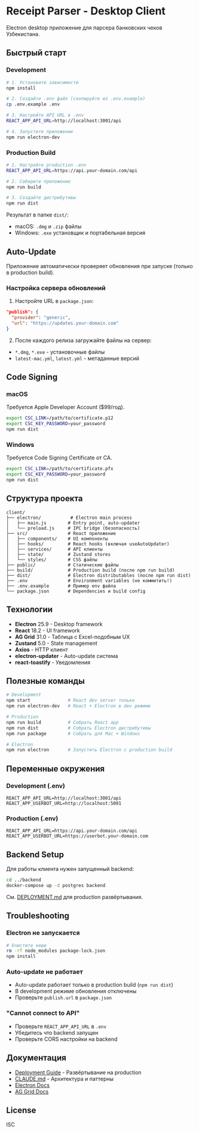 # Receipt Parser - Desktop Client

Electron desktop приложение для парсера банковских чеков Узбекистана.

## Быстрый старт

### Development

```bash
# 1. Установите зависимости
npm install

# 2. Создайте .env файл (скопируйте из .env.example)
cp .env.example .env

# 3. Настройте API URL в .env
REACT_APP_API_URL=http://localhost:3001/api

# 4. Запустите приложение
npm run electron-dev
```

### Production Build

```bash
# 1. Настройте production .env
REACT_APP_API_URL=https://api.your-domain.com/api

# 2. Соберите приложение
npm run build

# 3. Создайте дистрибутивы
npm run dist
```

Результат в папке `dist/`:
- macOS: `.dmg` и `.zip` файлы
- Windows: `.exe` установщик и портабельная версия

## Auto-Update

Приложение автоматически проверяет обновления при запуске (только в production build).

### Настройка сервера обновлений

1. Настройте URL в `package.json`:
```json
"publish": {
  "provider": "generic",
  "url": "https://updates.your-domain.com"
}
```

2. После каждого релиза загружайте файлы на сервер:
- `*.dmg`, `*.exe` - установочные файлы
- `latest-mac.yml`, `latest.yml` - метаданные версий

## Code Signing

### macOS

Требуется Apple Developer Account ($99/год).

```bash
export CSC_LINK=/path/to/certificate.p12
export CSC_KEY_PASSWORD=your_password
npm run dist
```

### Windows

Требуется Code Signing Certificate от CA.

```bash
export CSC_LINK=/path/to/certificate.pfx
export CSC_KEY_PASSWORD=your_password
npm run dist
```

## Структура проекта

```
client/
├── electron/           # Electron main process
│   ├── main.js        # Entry point, auto-updater
│   └── preload.js     # IPC bridge (безопасность)
├── src/               # React приложение
│   ├── components/    # UI компоненты
│   ├── hooks/         # React hooks (включая useAutoUpdater)
│   ├── services/      # API клиенты
│   ├── state/         # Zustand stores
│   └── styles/        # CSS файлы
├── public/            # Статические файлы
├── build/             # Production build (после npm run build)
├── dist/              # Electron distributables (после npm run dist)
├── .env               # Environment variables (не коммитить!)
├── .env.example       # Пример env файла
└── package.json       # Dependencies и build config
```

## Технологии

- **Electron** 25.9 - Desktop framework
- **React** 18.2 - UI framework
- **AG Grid** 31.0 - Таблица с Excel-подобным UX
- **Zustand** 5.0 - State management
- **Axios** - HTTP клиент
- **electron-updater** - Auto-update система
- **react-toastify** - Уведомления

## Полезные команды

```bash
# Development
npm start              # React dev server только
npm run electron-dev   # React + Electron в dev режиме

# Production
npm run build          # Собрать React app
npm run dist           # Собрать Electron дистрибутивы
npm run package        # Собрать для Mac + Windows

# Electron
npm run electron       # Запустить Electron с production build
```

## Переменные окружения

### Development (.env)
```env
REACT_APP_API_URL=http://localhost:3001/api
REACT_APP_USERBOT_URL=http://localhost:5001
```

### Production (.env)
```env
REACT_APP_API_URL=https://api.your-domain.com/api
REACT_APP_USERBOT_URL=https://userbot.your-domain.com
```

## Backend Setup

Для работы клиента нужен запущенный backend:

```bash
cd ../backend
docker-compose up -d postgres backend
```

См. [DEPLOYMENT.md](../DEPLOYMENT.md) для production развёртывания.

## Troubleshooting

### Electron не запускается

```bash
# Очистите кеши
rm -rf node_modules package-lock.json
npm install
```

### Auto-update не работает

- Auto-update работает только в production build (`npm run dist`)
- В development режиме обновления отключены
- Проверьте `publish.url` в `package.json`

### "Cannot connect to API"

- Проверьте `REACT_APP_API_URL` в `.env`
- Убедитесь что backend запущен
- Проверьте CORS настройки на backend

## Документация

- [Deployment Guide](../DEPLOYMENT.md) - Развёртывание на production
- [CLAUDE.md](../CLAUDE.md) - Архитектура и паттерны
- [Electron Docs](https://www.electronjs.org/docs/latest/)
- [AG Grid Docs](https://www.ag-grid.com/react-data-grid/)

## License

ISC
